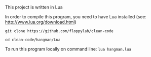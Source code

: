 This project is written in Lua

In order to compile this program, you need to have Lua installed (see: http://www.lua.org/download.html)

`git clone https://github.com/floppylab/clean-code`

`cd clean-code/hangman/Lua`

To run this program locally on command line: `lua hangman.lua`